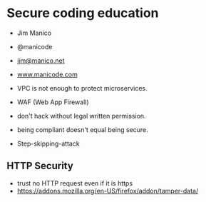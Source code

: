 # Secure coding education
- Jim Manico
- @manicode
- jim@manico.net
- www.manicode.com

- VPC is not enough to protect microservices.
- WAF (Web App Firewall)
- don't hack without legal written permission.
- being compliant doesn't equal being secure.
- Step-skipping-attack

## HTTP Security

- trust no HTTP request even if it is https
- https://addons.mozilla.org/en-US/firefox/addon/tamper-data/



